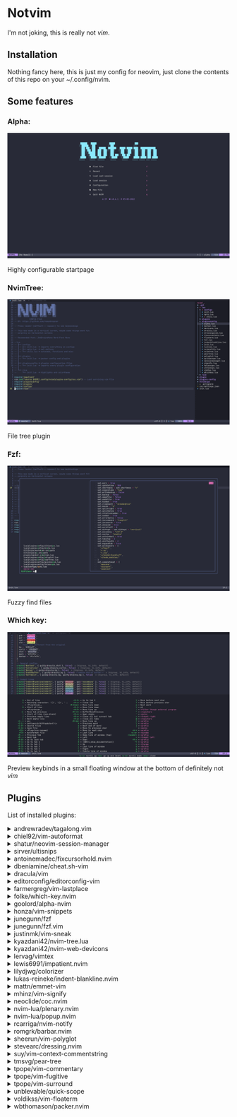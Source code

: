 # Notvim
I'm not joking, this is really not *vim*.

## Installation
Nothing fancy here, this is just my config for neovim, just clone the contents of this repo on your ~/.config/nvim.

## Some features

### Alpha:

![Screenshot](./imgs/screenshot1.png)

Highly configurable startpage

### NvimTree:

![Screenshot](./imgs/screenshot2.png)

File tree plugin

### Fzf:

![Screenshot](./imgs/screenshot3.png)

Fuzzy find files

### Which key:

![Screenshot](./imgs/screenshot4.png)

Preview keybinds in a small floating window at the bottom of definitely not *vim*

## Plugins

List of installed plugins:
<details>
  <summary>andrewradev/tagalong.vim</summary>
  <h4>Description:</h4>
  <h4>Repo:</h4>
  <a href="https://github.com/andrewradev/tagalong.vim">Go to repo</a>
</details>
<details>
  <summary>chiel92/vim-autoformat</summary>
  <h4>Description:</h4>
  <h4>Repo:</h4>
  <a href="https://github.com/chiel92/vim-autoformat">Go to repo</a>
</details>
<details>
  <summary>shatur/neovim-session-manager</summary>
  <h4>Description:</h4>
  <h4>Repo:</h4>
  <a href="https://github.com/shatur/neovim-session-manager">Go to repo</a>
</details>
<details>
  <summary>sirver/ultisnips</summary>
  <h4>Description:</h4>
  <h4>Repo:</h4>
  <a href="https://github.com/sirver/ultisnips">Go to repo</a>
</details>
<details>
  <summary>antoinemadec/fixcursorhold.nvim</summary>
  <h4>Description:</h4>
  <h4>Repo:</h4>
  <a href="https://github.com/antoinemadec/fixcursorhold.nvim">Go to repo</a>
</details>
<details>
  <summary>dbeniamine/cheat.sh-vim</summary>
  <h4>Description:</h4>
  <h4>Repo:</h4>
  <a href="https://github.com/dbeniamine/cheat.sh-vim">Go to repo</a>
</details>
<details>
  <summary>dracula/vim</summary>
  <h4>Description:</h4>
  <h4>Repo:</h4>
  <a href="https://github.com/dracula/vim">Go to repo</a>
</details>
<details>
  <summary>editorconfig/editorconfig-vim</summary>
  <h4>Description:</h4>
  <h4>Repo:</h4>
  <a href="https://github.com/editorconfig/editorconfig-vim">Go to repo</a>
</details>
<details>
  <summary>farmergreg/vim-lastplace</summary>
  <h4>Description:</h4>
  <h4>Repo:</h4>
  <a href="https://github.com/farmergreg/vim-lastplace">Go to repo</a>
</details>
<details>
  <summary>folke/which-key.nvim</summary>
  <h4>Description:</h4>
  <h4>Repo:</h4>
  <a href="https://github.com/folke/which-key.nvim">Go to repo</a>
</details>
<details>
  <summary>goolord/alpha-nvim</summary>
  <h4>Description:</h4>
  <h4>Repo:</h4>
  <a href="https://github.com/goolord/alpha-nvim">Go to repo</a>
</details>
<details>
  <summary>honza/vim-snippets</summary>
  <h4>Description:</h4>
  <h4>Repo:</h4>
  <a href="https://github.com/honza/vim-snippets">Go to repo</a>
</details>
<details>
  <summary>junegunn/fzf</summary>
  <h4>Description:</h4>
  <h4>Repo:</h4>
  <a href="https://github.com/junegunn/fzf">Go to repo</a>
</details>
<details>
  <summary>junegunn/fzf.vim</summary>
  <h4>Description:</h4>
  <h4>Repo:</h4>
  <a href="https://github.com/junegunn/fzf.vim">Go to repo</a>
</details>
<details>
  <summary>justinmk/vim-sneak</summary>
  <h4>Description:</h4>
  <h4>Repo:</h4>
  <a href="https://github.com/justinmk/vim-sneak">Go to repo</a>
</details>
<details>
  <summary>kyazdani42/nvim-tree.lua</summary>
  <h4>Description:</h4>
  <h4>Repo:</h4>
  <a href="https://github.com/kyazdani42/nvim-tree.lua">Go to repo</a>
</details>
<details>
  <summary>kyazdani42/nvim-web-devicons</summary>
  <h4>Description:</h4>
  <h4>Repo:</h4>
  <a href="https://github.com/kyazdani42/nvim-web-devicons">Go to repo</a>
</details>
<details>
  <summary>lervag/vimtex</summary>
  <h4>Description:</h4>
  <h4>Repo:</h4>
  <a href="https://github.com/lervag/vimtex">Go to repo</a>
</details>
<details>
  <summary>lewis6991/impatient.nvim</summary>
  <h4>Description:</h4>
  <h4>Repo:</h4>
  <a href="https://github.com/lewis6991/impatient.nvim">Go to repo</a>
</details>
<details>
  <summary>lilydjwg/colorizer</summary>
  <h4>Description:</h4>
  <h4>Repo:</h4>
  <a href="https://github.com/lilydjwg/colorizer">Go to repo</a>
</details>
<details>
  <summary>lukas-reineke/indent-blankline.nvim</summary>
  <h4>Description:</h4>
  <h4>Repo:</h4>
  <a href="https://github.com/lukas-reineke/indent-blankline.nvim">Go to repo</a>
</details>
<details>
  <summary>mattn/emmet-vim</summary>
  <h4>Description:</h4>
  <h4>Repo:</h4>
  <a href="https://github.com/mattn/emmet-vim">Go to repo</a>
</details>
<details>
  <summary>mhinz/vim-signify</summary>
  <h4>Description:</h4>
  <h4>Repo:</h4>
  <a href="https://github.com/mhinz/vim-signify">Go to repo</a>
</details>
<details>
  <summary>neoclide/coc.nvim</summary>
  <h4>Description:</h4>
  <h4>Repo:</h4>
  <a href="https://github.com/neoclide/coc.nvim">Go to repo</a>
</details>
<details>
  <summary>nvim-lua/plenary.nvim</summary>
  <h4>Description:</h4>
  <h4>Repo:</h4>
  <a href="https://github.com/nvim-lua/plenary.nvim">Go to repo</a>
</details>
<details>
  <summary>nvim-lua/popup.nvim</summary>
  <h4>Description:</h4>
  <h4>Repo:</h4>
  <a href="https://github.com/nvim-lua/popup.nvim">Go to repo</a>
</details>
<details>
  <summary>rcarriga/nvim-notify</summary>
  <h4>Description:</h4>
  <h4>Repo:</h4>
  <a href="https://github.com/rcarriga/nvim-notify">Go to repo</a>
</details>
<details>
  <summary>romgrk/barbar.nvim</summary>
  <h4>Description:</h4>
  <h4>Repo:</h4>
  <a href="https://github.com/romgrk/barbar.nvim">Go to repo</a>
</details>
<details>
  <summary>sheerun/vim-polyglot</summary>
  <h4>Description:</h4>
  <h4>Repo:</h4>
  <a href="https://github.com/sheerun/vim-polyglot">Go to repo</a>
</details>
<details>
  <summary>stevearc/dressing.nvim</summary>
  <h4>Description:</h4>
  <h4>Repo:</h4>
  <a href="https://github.com/stevearc/dressing.nvim">Go to repo</a>
</details>
<details>
  <summary>suy/vim-context-commentstring</summary>
  <h4>Description:</h4>
  <h4>Repo:</h4>
  <a href="https://github.com/suy/vim-context-commentstring">Go to repo</a>
</details>
<details>
  <summary>tmsvg/pear-tree</summary>
  <h4>Description:</h4>
  <h4>Repo:</h4>
  <a href="https://github.com/tmsvg/pear-tree">Go to repo</a>
</details>
<details>
  <summary>tpope/vim-commentary</summary>
  <h4>Description:</h4>
  <h4>Repo:</h4>
  <a href="https://github.com/tpope/vim-commentary">Go to repo</a>
</details>
<details>
  <summary>tpope/vim-fugitive</summary>
  <h4>Description:</h4>
  <h4>Repo:</h4>
  <a href="https://github.com/tpope/vim-fugitive">Go to repo</a>
</details>
<details>
  <summary>tpope/vim-surround</summary>
  <h4>Description:</h4>
  <h4>Repo:</h4>
  <a href="https://github.com/tpope/vim-surround">Go to repo</a>
</details>
<details>
  <summary>unblevable/quick-scope</summary>
  <h4>Description:</h4>
  <h4>Repo:</h4>
  <a href="https://github.com/unblevable/quick-scope">Go to repo</a>
</details>
<details>
  <summary>voldikss/vim-floaterm</summary>
  <h4>Description:</h4>
  <h4>Repo:</h4>
  <a href="https://github.com/voldikss/vim-floaterm">Go to repo</a>
</details>
<details>
  <summary>wbthomason/packer.nvim</summary>
  <h4>Description:</h4>
  <h4>Repo:</h4>
  <a href="https://github.com/wbthomason/packer.nvim">Go to repo</a>
</details>

